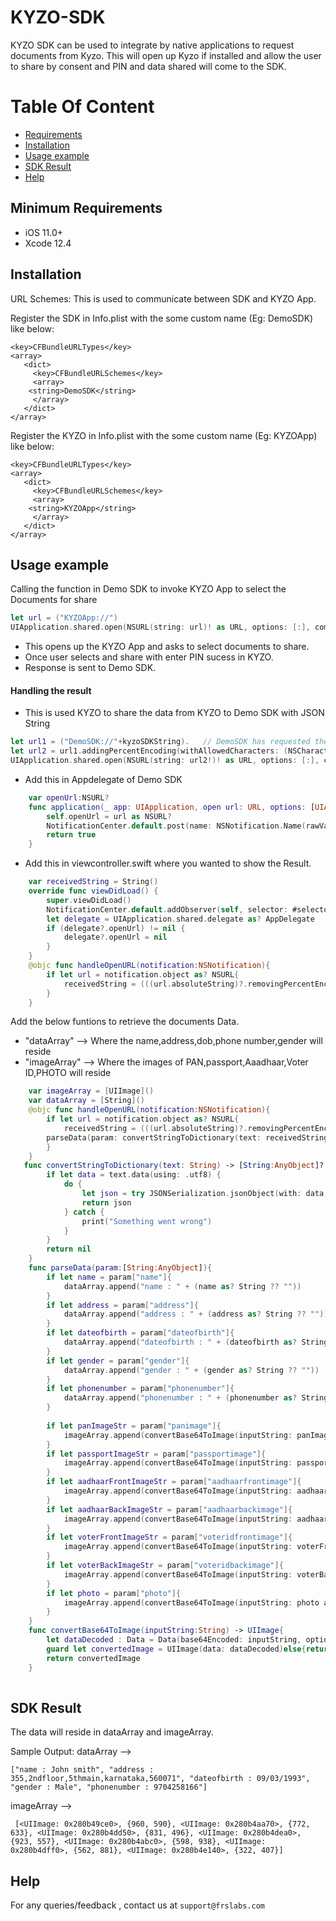 # KYZO-SDK

KYZO SDK can be used to integrate by native applications to request documents from Kyzo. This will open up Kyzo if installed and allow the user to share by consent and PIN and data shared will come to the SDK. 


# Table Of Content
- [Requirements](#requirements)
- [Installation](#installation)
- [Usage example](#Usage-example)
- [SDK Result](#SDK-Result)
- [Help](#help)


## Minimum Requirements

- iOS 11.0+
- Xcode 12.4

## Installation

URL Schemes: 
This is used to communicate between SDK and KYZO App.

Register the SDK in Info.plist with the some custom name (Eg: DemoSDK) like below:

```
<key>CFBundleURLTypes</key>
<array>
   <dict>
     <key>CFBundleURLSchemes</key> 
     <array>
	<string>DemoSDK</string>
     </array>
   </dict>
</array>
```

Register the KYZO in Info.plist with the some custom name (Eg: KYZOApp) like below:

```
<key>CFBundleURLTypes</key>
<array>
   <dict>
     <key>CFBundleURLSchemes</key> 
     <array>
	<string>KYZOApp</string>
     </array>
   </dict>
</array>
```

## Usage example
Calling the function in Demo SDK to invoke KYZO App to select the Documents for share
```swift
let url = ("KYZOApp://")
UIApplication.shared.open(NSURL(string: url)! as URL, options: [:], completionHandler: nil)
```
- This opens up the KYZO App and asks to select documents to share.
- Once user selects and share with enter PIN sucess in KYZO.
- Response is sent to Demo SDK.

#### Handling the result
- This is used KYZO to share the data from KYZO to Demo SDK with JSON String
```swift
let url1 = ("DemoSDK://"+kyzoSDKString).   // DemoSDK has requested the Documents so that property identifier["DemoSDK"] should be used here.
let url2 = url1.addingPercentEncoding(withAllowedCharacters: (NSCharacterSet.urlQueryAllowed))
UIApplication.shared.open(NSURL(string: url2!)! as URL, options: [:], completionHandler: nil)
``` 
- Add this in Appdelegate of Demo SDK
```swift
    var openUrl:NSURL?
    func application(_ app: UIApplication, open url: URL, options: [UIApplication.OpenURLOptionsKey : Any] = [:]) -> Bool {
        self.openUrl = url as NSURL?
        NotificationCenter.default.post(name: NSNotification.Name(rawValue: "HANDLEOPENURL"), object: url)
        return true
    }
```
- Add this in viewcontroller.swift where you wanted to show the Result.
```swift
    var receivedString = String()
    override func viewDidLoad() {
        super.viewDidLoad()
        NotificationCenter.default.addObserver(self, selector: #selector(handleOpenURL(notification:)), name: NSNotification.Name(rawValue: "HANDLEOPENURL"), object: nil)
        let delegate = UIApplication.shared.delegate as? AppDelegate
        if (delegate?.openUrl) != nil {
            delegate?.openUrl = nil
        }
    }
    @objc func handleOpenURL(notification:NSNotification){
        if let url = notification.object as? NSURL{
            receivedString = (((url.absoluteString)?.removingPercentEncoding)!).replacingOccurrences(of: "DemoSDK://", with: "")
        }
    }
```
 Add the below funtions to retrieve the documents Data.
- "dataArray" --> Where the name,address,dob,phone number,gender will reside
- "imageArray" --> Where the images of PAN,passport,Aaadhaar,Voter ID,PHOTO will reside
```swift
    var imageArray = [UIImage]()
    var dataArray = [String]()
    @objc func handleOpenURL(notification:NSNotification){
        if let url = notification.object as? NSURL{
            receivedString = (((url.absoluteString)?.removingPercentEncoding)!).replacingOccurrences(of: "DemoSDK://", with: "")
	    parseData(param: convertStringToDictionary(text: receivedString)!)
        }
    }
   func convertStringToDictionary(text: String) -> [String:AnyObject]? {
        if let data = text.data(using: .utf8) {
            do {
                let json = try JSONSerialization.jsonObject(with: data, options: []) as? [String:AnyObject]
                return json
            } catch {
                print("Something went wrong")
            }
        }
        return nil
    }
    func parseData(param:[String:AnyObject]){
        if let name = param["name"]{
            dataArray.append("name : " + (name as? String ?? ""))
        }
        if let address = param["address"]{
            dataArray.append("address : " + (address as? String ?? ""))
        }
        if let dateofbirth = param["dateofbirth"]{
            dataArray.append("dateofbirth : " + (dateofbirth as? String ?? ""))
        }
        if let gender = param["gender"]{
            dataArray.append("gender : " + (gender as? String ?? ""))
        }
        if let phonenumber = param["phonenumber"]{
            dataArray.append("phonenumber : " + (phonenumber as? String ?? ""))
        }
        
        if let panImageStr = param["panimage"]{
            imageArray.append(convertBase64ToImage(inputString: panImageStr as? String ?? ""))
        }
        if let passportImageStr = param["passportimage"]{
            imageArray.append(convertBase64ToImage(inputString: passportImageStr as? String ?? ""))
        }
        if let aadhaarFrontImageStr = param["aadhaarfrontimage"]{
            imageArray.append(convertBase64ToImage(inputString: aadhaarFrontImageStr as? String ?? ""))
        }
        if let aadhaarBackImageStr = param["aadhaarbackimage"]{
            imageArray.append(convertBase64ToImage(inputString: aadhaarBackImageStr as? String ?? ""))
        }
        if let voterFrontImageStr = param["voteridfrontimage"]{
            imageArray.append(convertBase64ToImage(inputString: voterFrontImageStr as? String ?? ""))
        }
        if let voterBackImageStr = param["voteridbackimage"]{
            imageArray.append(convertBase64ToImage(inputString: voterBackImageStr as? String ?? ""))
        }
        if let photo = param["photo"]{
            imageArray.append(convertBase64ToImage(inputString: photo as? String ?? ""))
        }
    }
    func convertBase64ToImage(inputString:String) -> UIImage{
        let dataDecoded : Data = Data(base64Encoded: inputString, options: .ignoreUnknownCharacters)!
        guard let convertedImage = UIImage(data: dataDecoded)else{return UIImage()}
        return convertedImage
    }
     
```     
## SDK Result
  The data will reside in dataArray and imageArray.
  
  Sample Output:
  dataArray --> 
  ```
  ["name : John smith", "address : 355,2ndfloor,5thmain,karnataka,560071", "dateofbirth : 09/03/1993", "gender : Male", "phonenumber : 9704258166"]
  ```
  imageArray --> 
  ```
   [<UIImage: 0x280b49ce0>, {960, 590}, <UIImage: 0x280b4aa70>, {772, 633}, <UIImage: 0x280b4dd50>, {831, 496}, <UIImage: 0x280b4dea0>, {923, 557}, <UIImage: 0x280b4abc0>, {598, 938}, <UIImage: 0x280b4dff0>, {562, 881}, <UIImage: 0x280b4e140>, {322, 407}]
 ```

## Help

For any queries/feedback , contact us at `support@frslabs.com` 

